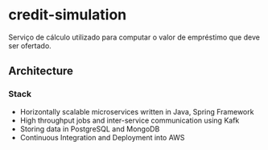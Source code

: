 # credit-simulation

Serviço de cálculo utilizado para computar o valor de empréstimo que deve ser ofertado.

## Architecture

### Stack

- Horizontally scalable microservices written in Java, Spring Framework
- High throughput jobs and inter-service communication using Kafk
- Storing data in PostgreSQL and MongoDB
- Continuous Integration and Deployment into AWS
